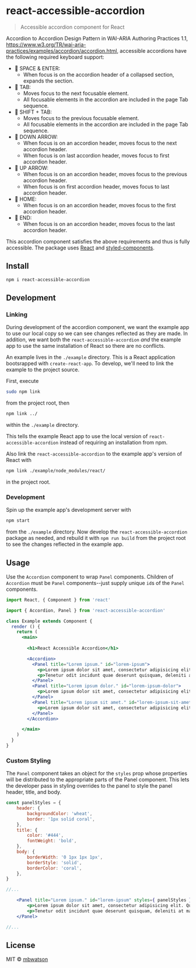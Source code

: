 # react-accessible-accordion

> Accessible accordion component for React

Accordion to Accordion Design Pattern in WAI-ARIA Authoring Practices 1.1,
https://www.w3.org/TR/wai-aria-practices/examples/accordion/accordion.html,
accessible accordions have the following required keyboard support:

- 🔑 SPACE & ENTER:
    + When focus is on the accordion header of a collapsed section, expands the section.
- 🔑 TAB:
    + Moves focus to the next focusable element.
    + All focusable elements in the accordion are included in the page Tab sequence.
- 🔑 SHIFT + TAB:
    + Moves focus to the previous focusable element.
    + All focusable elements in the accordion are included in the page Tab sequence.
- 🔑 DOWN ARROW:
    + When focus is on an accordion header, moves focus to the next accordion header.
    + When focus is on last accordion header, moves focus to first accordion header.
- 🔑 UP ARROW:
    + When focus is on an accordion header, moves focus to the previous accordion header.
    + When focus is on first accordion header, moves focus to last accordion header.
- 🔑 HOME:
    + When focus is on an accordion header, moves focus to the first accordion header.
- 🔑 END:
    + When focus is on an accordion header, moves focus to the last accordion header.

This accordion component satisfies the above requirements and thus is fully accessible. The package uses [React](https://reactjs.org/) and [styled-components](https://styled-components.com/).

## Install

```bash
npm i react-accessible-accordion
```
## Development

### Linking

During development of the accordion component, we want the example app to use our local copy so we can see changes reflected as they are made. In addition, we want both the `react-accessible-accordion` _and_ the example app to use the same installation of React so there are no conflicts.

An example lives in the `./example` directory. This is a React application bootsrapped with `create-react-app`. To develop, we'll need to link the example to the project source.

First, execute

```bash
sudo npm link
```

from the project root, then

```bash
npm link ../
```

within the `./example` directory.

This tells the example React app to use the local version of `react-accessible-accordion` instead of requiring an installation from npm. 

Also link the `react-accessible-accordion` to the example app's version of React with

```bash
npm link ./example/node_modules/react/
```

in the project root.

### Development

Spin up the example app's development server with

```bash
npm start
```

from the `./example` directory. Now develop the `react-accessible-accordion` package as needed, and rebuild it with `npm run build` from the project root to see the changes reflected in the example app.

## Usage

Use the `Accordion` component to wrap `Panel` components. Children of `Accordion` must be `Panel` components--just supply unique `id`s of the `Panel` components.

```jsx
import React, { Component } from 'react'

import { Accordion, Panel } from 'react-accessible-accordion'

class Example extends Component {
  render () {
    return (
      <main>
        
        <h1>React Accessible Accordion</h1>

        <Accordion>
          <Panel title="Lorem ipsum." id="lorem-ipsum">
            <p>Lorem ipsum dolor sit amet, consectetur adipisicing elit. Quod, quas nostrum facere non nobis.</p>
            <p>Tenetur odit incidunt quae deserunt quisquam, deleniti at maxime.</p>
          </Panel>
          <Panel title="Lorem ipsum dolor." id="lorem-ipsum-dolor">
            <p>Lorem ipsum dolor sit amet, consectetur adipisicing elit. Quibusdam nostrum nesciunt velit labore, iste quae et possimus veritatis error numquam quasi vel eos.</p>
          </Panel>
          <Panel title="Lorem ipsum sit amet." id="lorem-ipsum-sit-amet">
            <p>Lorem ipsum dolor sit amet, consectetur adipisicing elit. Consequuntur pariatur, expedita quos eaque deserunt facere reiciendis eligendi voluptatum asperiores, ullam voluptates! Officia numquam ea provident est, facere non repudiandae, sunt. Accusamus praesentium id quibusdam suscipit eius distinctio reprehenderit libero possimus a optio culpa aut quis quae, ipsa ratione nobis facere!</p>
          </Panel>
        </Accordion>

      </main>
    )
  }
}
```

### Custom Styling

The `Panel` component takes an object for the `styles` prop whose properties will be distributed to the appropriate parts of the Panel component. This lets the developer pass in styling overrides to the panel to style the panel header, title, and body.

```jsx
const panelStyles = {
    header: {
        backgroundColor: 'wheat',
        border: '1px solid coral',
    },
    title: {
        color: '#444',
        fontWeight: 'bold',
    },
    body: {
        borderWidth: '0 1px 1px 1px',
        borderStyle: 'solid',
        borderColor: 'coral',
    },
}

//...

    <Panel title="Lorem ipsum." id="lorem-ipsum" styles={ panelStyles }>
        <p>Lorem ipsum dolor sit amet, consectetur adipisicing elit. Quod, quas nostrum facere non nobis.</p>
        <p>Tenetur odit incidunt quae deserunt quisquam, deleniti at maxime.</p>
    </Panel>

//...
```

## License

MIT © [mbwatson](https://github.com/mbwatson)

